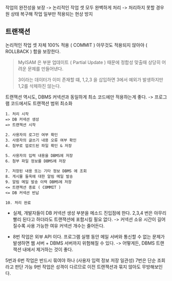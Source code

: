 
작업의 완전성을 보장
-> 논리적인 작업 셋 모두 완벽하게 처리
-> 처리하지 못할 경우 원 상태 복구해 작업 일부만 적용되는 현상 방지

## 트랜잭션

논리적인 작업 셋 자체 100% 적용 ( COMMIT )
아무것도 적용되지 않아야 ( ROLLBACK ) 함을 보장한다.

> MyISAM 은 부분 업데이트 ( Partial Update ) 때문에 정합성 맞출때 상당히 어려운 문제를 만들어낸다.
> 
> 3이라는 데이터가 이미 존재할 떄, 1,2,3 을 삽입하면 3에서 예외가 발생하지만 1,2를 삭제하진 않는다.

트랜잭션 역시도, DBMS 커넥션과 동일하게 최소 코드에만 적용하는게 좋다.
-> 프로그램 코드에서도 트랜잭션 범위 최소화

```
1. 처리 시작
=> DB 커넥션 생성
=> 트랜잭션 시작

2. 사용자의 로그인 여부 확인
3. 사용자의 글쓰기 내용 오류 여부 확인
4. 첨부로 업로드된 파일 확인 & 저장

5. 사용자의 입력 내용을 DBMS에 저장
6. 첨부 파일 정보를 DBMS에 저장

7. 저장된 내용 또는 기타 정보 DBMS 에 조회
8. 게시물 들옥에 대한 알림 메일 발송
9. 알림 메일 발송 이력 DBMS에 저장
<= 트랜잭션 종료 ( COMMIT )
<= DB 커넥션 반납

10. 처리 완료
```

- 실제, 개발자들이 DB 커넥션 생성 부분을 메소드 진입점에 한다.
2,3,4 번은 아무리 빨리 된다고 하더라도 트랜잭션에 포함시킬 필요 없다.
-> 커넥션 소유 시간이 길어질수록 사용 가능한 여유 커넥션 개수는 줄어든다.

- 8번 작업은 외부 API 이다. 프로그램 실행 동안 메일 서버와 통신할 수 없는 문제가 발생하면 웹 서버 + DBMS 서버까지 위험해질 수 있다.
-> 어떻게든, DBMS 트랜잭션 내에서 제거하는 것이 좋다.

5번과 6번 작업은 반드시 묶여야 하나 (사용자 입력 정보 저장 일관성)
7번은 단순 조회라고 판단 가능
9번 작업은 성격이 다르므로 이전 트랜잭션과 묶지 않아도 무방해보인다.




